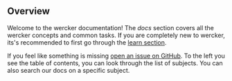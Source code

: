 ## Overview

Welcome to the wercker documentation! The *docs* section covers all the
wercker concepts and common tasks. If you are completely new to wercker,
its's recommended to first go through the [learn section](http://devcenter.wercker.com/learn/basics/01_introduction.html).

If you feel like something is missing
[open an issue on GitHub](https://github.com/wercker/docs/issues). To the left
you see the table of contents, you can look through the list of subjects. You can
also search our docs on a specific subject.
